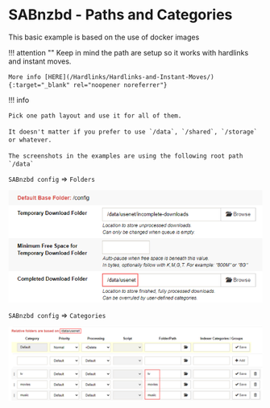 # SABnzbd - Paths and Categories

This basic example is based on the use of docker images

!!! attention ""
    Keep in mind the path are setup so it works with hardlinks and instant moves.

    More info [HERE](/Hardlinks/Hardlinks-and-Instant-Moves/){:target="_blank" rel="noopener noreferrer"}

!!! info

    Pick one path layout and use it for all of them.

    It doesn't matter if you prefer to use `/data`, `/shared`, `/storage` or whatever.

    The screenshots in the examples are using the following root path `/data`

`SABnzbd config` => `Folders`

![sabnzbd-folders](/Hardlinks/images/sabnzbd-folders.png)

`SABnzbd config` => `Categories`

![sabnzbd-categories](/Hardlinks/images/sabnzbd-categories.png)
